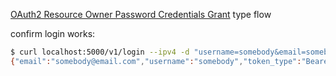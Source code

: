 [OAuth2 Resource Owner Password Credentials Grant](https://oauthlib.readthedocs.io/en/latest/oauth2/grants/password.html) type flow

confirm login works:
```bash
$ curl localhost:5000/v1/login --ipv4 -d "username=somebody&email=somebody@email.com&password=password"
{"email":"somebody@email.com","username":"somebody","token_type":"Bearer","user_id":1,"access_token":"1:VZLV3soLtVF9G5Wxpayf"}
```